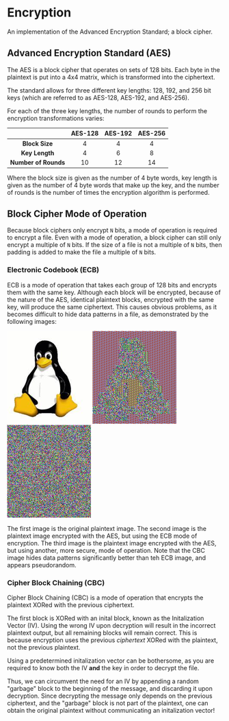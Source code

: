 # Encryption
An implementation of the Advanced Encryption Standard; a block cipher. 

## Advanced Encryption Standard (AES)
The AES is a block cipher that operates on sets of 128 bits. Each byte in the plaintext is put into a 4x4 matrix, which is transformed into the ciphertext.

The standard allows for three different key lengths: 128, 192, and 256 bit keys (which are referred to as AES-128, AES-192, and AES-256). 

For each of the three key lengths, the number of rounds to perform the encryption transformations varies:


|                      |    AES-128   |     AES-192    |    AES-256    |
|       :----:         |    :---:     |     :---:      |     :---:     |
| **Block Size**       |       4      |       4        |       4       |
| **Key Length**       |       4      |       6        |       8       |
| **Number of Rounds** |      10      |       12       |       14      |


Where the block size is given as the number of 4 byte words, key length is given as the number of 4 byte words that make up the key, and the number of rounds is the number of times the encryption algorithm is performed.


## Block Cipher Mode of Operation

Because block ciphers only encrypt `N` bits, a mode of operation is required to encrypt a file. Even with a mode of operation, a block cipher can still only encrypt a multiple of `N` bits.
If the size of a file is not a multiple of `N` bits, then padding is added to make the file a multiple of `N` bits. 

### Electronic Codebook (ECB)

ECB is a mode of operation that takes each group of 128 bits and encrypts them with the same key.
Although each block will be encrypted, because of the nature of the AES, identical plaintext blocks, encrypted with the same key, will produce the same ciphertext. 
This causes obvious problems, as it becomes difficult to hide data patterns in a file, as demonstrated by the following images:

![alt text](/AES/out/tux.bmp "Plaintext Image") 
![alt text](/AES/out/encrypted_ecb.bmp "ECB Image")
![alt text](/AES/out/encrypted_cbc.bmp "CBC Image")

The first image is the original plaintext image. 
The second image is the plaintext image encrypted with the AES, but using the ECB mode of encryption. 
The third image is the plaintext image encrypted with the AES, but using another, more secure, mode of operation. 
Note that the CBC image hides data patterns significantly better than teh ECB image, and appears pseudorandom.

### Cipher Block Chaining (CBC)

Cipher Block Chaining (CBC) is a mode of operation that encrypts the plaintext XORed with the previous ciphertext.

The first block is XORed with an inital block, known as the Initalization Vector (IV).
Using the wrong IV upon decryption will result in the incorrect plaintext output, but all remaining blocks will remain correct. 
This is because encryption uses the previous _ciphertext_ XORed with the plaintext, not the previous plaintext. 

Using a predetermined initalization vector can be bothersome, as you are required to know both the IV **and** the key in order to decrypt the file.

Thus, we can circumvent the need for an IV by appending a random "garbage" block to the beginning of the message, and discarding it upon decryption.
Since decrypting the message only depends on the previous ciphertext, and the "garbage" block is not part of the plaintext, one can obtain the original plaintext without communicating an initalization vector!
